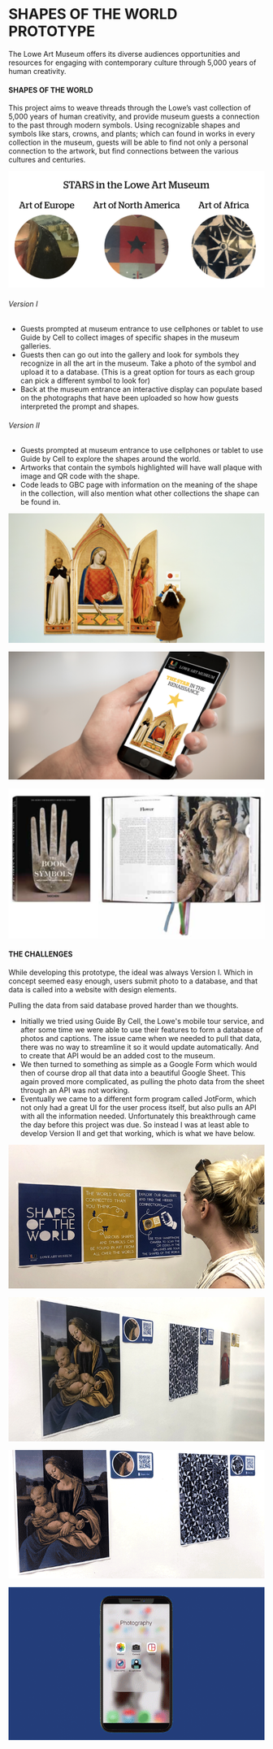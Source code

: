 # SHAPES OF THE WORLD PROTOTYPE

The Lowe Art Museum offers its diverse audiences opportunities and resources for engaging with contemporary culture through 5,000 years of human creativity.

#### SHAPES OF THE WORLD
This project aims to weave threads through the Lowe’s vast collection of 5,000 years of human creativity, and provide museum guests a connection to the past through modern symbols. Using recognizable shapes and symbols like stars, crowns, and plants; which can found in works in every collection in the museum, guests will be able to find not only a personal connection to the artwork, but find connections between the various cultures and centuries.

![s](https://github.com/artdelolo/CIM595-795-Installations/blob/master/HW/Prototype/proto-8.png)

###### Version I
* Guests prompted at museum entrance to use cellphones or tablet to use Guide by Cell to collect images of specific shapes in the museum galleries.
* Guests then can go out into the gallery and look for symbols they recognize in all the art in the museum. Take a photo of the symbol and upload it to a database.
(This is a great option for tours as each group can pick a different symbol to look for)
* Back at the museum entrance an interactive display can populate based on the photographs that have been uploaded so how how guests interpreted the prompt and shapes.

###### Version II
* Guests prompted at museum entrance to use cellphones or tablet to use Guide by Cell to explore the shapes around the world.
* Artworks that contain the symbols highlighted will have wall plaque with image and QR code with the shape.
* Code leads to GBC page with information on the meaning of the shape in the collection, will also mention what other collections the shape can be found in.


![s](https://github.com/artdelolo/CIM595-795-Installations/blob/master/HW/Prototype/proto-6.png)

![s](https://github.com/artdelolo/CIM595-795-Installations/blob/master/HW/Prototype/proto-7.png)

![s](https://github.com/artdelolo/CIM595-795-Installations/blob/master/HW/Prototype/proto-10.png)


#### THE CHALLENGES
While developing this prototype, the ideal was always Version I. Which in concept seemed easy enough, users submit photo to a database, and that data is called into a website with design elements.

Pulling the data from said database proved harder than we thoughts.

* Initially we tried using Guide By Cell, the Lowe's mobile tour service, and after some time we were able to use their features to form a database of photos and captions. The issue came when we needed to pull that data, there was no way to streamline it so it would update automatically. And to create that API would be an added cost to the museum.
* We then turned to something as simple as a Google Form which would then of course drop all that data into a beautiful Google Sheet. This again proved more complicated, as pulling the photo data from the sheet through an API was not working.
* Eventually we came to a different form program called JotForm, which not only had a great UI for the user process itself, but also pulls an API with all the information needed. Unfortunately this breakthrough came the day before this project was due. So instead I was at least able to develop Version II and get that working, which is what we have below. 

![s](https://github.com/artdelolo/CIM595-795-Installations/blob/master/HW/Prototype/proto-1.jpg)

![s](https://github.com/artdelolo/CIM595-795-Installations/blob/master/HW/Prototype/proto-4.jpg)

![s](https://github.com/artdelolo/CIM595-795-Installations/blob/master/HW/Prototype/proto-3.gif)

![s](https://github.com/artdelolo/CIM595-795-Installations/blob/master/HW/Prototype/proto-2.gif)
